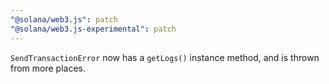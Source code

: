 ```yaml
---
"@solana/web3.js": patch
"@solana/web3.js-experimental": patch
---
```


`SendTransactionError` now has a `getLogs()` instance method, and is thrown from more places.
